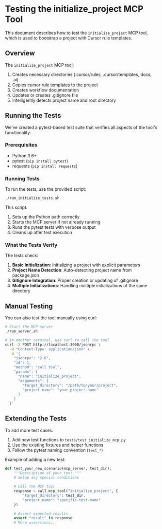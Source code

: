 # Testing the initialize_project MCP Tool

This document describes how to test the `initialize_project` MCP tool, which is used to bootstrap a project with Cursor rule templates.

## Overview

The `initialize_project` MCP tool:

1. Creates necessary directories (.cursor/rules, .cursor/templates, docs, .ai)
2. Copies cursor rule templates to the project
3. Creates workflow documentation
4. Updates or creates .gitignore file
5. Intelligently detects project name and root directory

## Running the Tests

We've created a pytest-based test suite that verifies all aspects of the tool's functionality.

### Prerequisites

- Python 3.6+
- pytest (`pip install pytest`)
- requests (`pip install requests`)

### Running Tests

To run the tests, use the provided script:

```bash
./run_initialize_tests.sh
```

This script:
1. Sets up the Python path correctly
2. Starts the MCP server if not already running
3. Runs the pytest tests with verbose output
4. Cleans up after test execution

### What the Tests Verify

The tests check:

1. **Basic Initialization**: Initializing a project with explicit parameters
2. **Project Name Detection**: Auto-detecting project name from package.json
3. **Gitignore Integration**: Proper creation or updating of .gitignore
4. **Multiple Initializations**: Handling multiple initializations of the same directory

## Manual Testing

You can also test the tool manually using curl:

```bash
# Start the MCP server
./run_server.sh

# In another terminal, use curl to call the tool
curl -X POST http://localhost:3000/jsonrpc \
  -H "Content-Type: application/json" \
  -d '{
    "jsonrpc": "2.0",
    "id": 1,
    "method": "call_tool",
    "params": {
      "name": "initialize_project",
      "arguments": {
        "target_directory": "/path/to/your/project",
        "project_name": "your-project-name"
      }
    }
  }'
```

## Extending the Tests

To add more test cases:

1. Add new test functions to `tests/test_initialize_mcp.py`
2. Use the existing fixtures and helper functions
3. Follow the pytest naming convention (`test_*`)

Example of adding a new test:

```python
def test_your_new_scenario(mcp_server, test_dir):
    """Description of your test."""
    # Setup any special conditions
    
    # Call the MCP tool
    response = call_mcp_tool("initialize_project", {
        "target_directory": test_dir,
        "project_name": "specific-test-name"
    })
    
    # Assert expected results
    assert "result" in response
    # More assertions...
```
